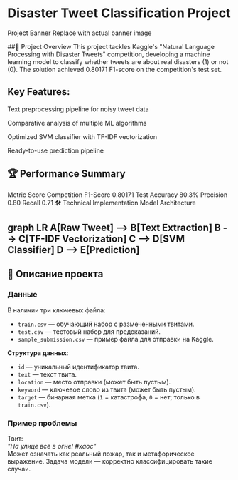 # Disaster Tweet Classification Project
Project Banner Replace with actual banner image

##📌 Project Overview
This project tackles Kaggle's "Natural Language Processing with Disaster Tweets" competition, developing a machine learning model to classify whether tweets are about real disasters (1) or not (0). The solution achieved 0.80171 F1-score on the competition's test set.

## Key Features:

Text preprocessing pipeline for noisy tweet data

Comparative analysis of multiple ML algorithms

Optimized SVM classifier with TF-IDF vectorization

Ready-to-use prediction pipeline

## 🏆 Performance Summary
Metric	Score
Competition F1-Score	0.80171
Test Accuracy	80.3%
Precision	0.80
Recall	0.71
🛠 Technical Implementation
Model Architecture

graph LR
    A[Raw Tweet] --> B[Text Extraction]
    B --> C[TF-IDF Vectorization]
    C --> D[SVM Classifier]
    D --> E[Prediction]
---
## 🚀 Описание проекта
### Данные
В наличии три ключевых файла:
- `train.csv` — обучающий набор с размеченными твитами.
- `test.csv` — тестовый набор для предсказаний.
- `sample_submission.csv` — пример файла для отправки на Kaggle.

**Структура данных**:
- `id` — уникальный идентификатор твита.
- `text` — текст твита.
- `location` — место отправки (может быть пустым).
- `keyword` — ключевое слово из твита (может быть пустым).
- `target` — бинарная метка (`1` = катастрофа, `0` = нет; только в `train.csv`).

### Пример проблемы
Твит:  
*"На улице всё в огне! #хаос"*  
Может означать как реальный пожар, так и метафорическое выражение. Задача модели — корректно классифицировать такие случаи.
